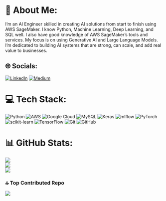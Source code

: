 # 💫 About Me:
I’m an AI Engineer skilled in creating AI solutions from start to finish using AWS SageMaker. I know Python, Machine Learning, Deep Learning, and SQL well. I also have good knowledge of AWS SageMaker’s tools and services. My focus is on using Generative AI and Large Language Models. I’m dedicated to building AI systems that are strong, can scale, and add real value to businesses.


## 🌐 Socials:
[![LinkedIn](https://img.shields.io/badge/LinkedIn-%230077B5.svg?logo=linkedin&logoColor=white)](https://linkedin.com/in/https://www.linkedin.com/in/maniyarsufiyanahmed/) [![Medium](https://img.shields.io/badge/Medium-12100E?logo=medium&logoColor=white)](https://medium.com/@https://medium.com/@sufiyanahmed.aiml) 

# 💻 Tech Stack:
![Python](https://img.shields.io/badge/python-3670A0?style=flat&logo=python&logoColor=ffdd54) ![AWS](https://img.shields.io/badge/AWS-%23FF9900.svg?style=flat&logo=amazon-aws&logoColor=white) ![Google Cloud](https://img.shields.io/badge/GoogleCloud-%234285F4.svg?style=flat&logo=google-cloud&logoColor=white) ![MySQL](https://img.shields.io/badge/mysql-4479A1.svg?style=flat&logo=mysql&logoColor=white) ![Keras](https://img.shields.io/badge/Keras-%23D00000.svg?style=flat&logo=Keras&logoColor=white) ![mlflow](https://img.shields.io/badge/mlflow-%23d9ead3.svg?style=flat&logo=numpy&logoColor=blue) ![PyTorch](https://img.shields.io/badge/PyTorch-%23EE4C2C.svg?style=flat&logo=PyTorch&logoColor=white) ![scikit-learn](https://img.shields.io/badge/scikit--learn-%23F7931E.svg?style=flat&logo=scikit-learn&logoColor=white) ![TensorFlow](https://img.shields.io/badge/TensorFlow-%23FF6F00.svg?style=flat&logo=TensorFlow&logoColor=white) ![Git](https://img.shields.io/badge/git-%23F05033.svg?style=flat&logo=git&logoColor=white) ![GitHub](https://img.shields.io/badge/github-%23121011.svg?style=flat&logo=github&logoColor=white)
# 📊 GitHub Stats:
![](https://github-readme-stats.vercel.app/api?username=sufiyan-ai&theme=dark&hide_border=false&include_all_commits=false&count_private=false)<br/>
![](https://github-readme-streak-stats.herokuapp.com/?user=sufiyan-ai&theme=dark&hide_border=false)<br/>
![](https://github-readme-stats.vercel.app/api/top-langs/?username=sufiyan-ai&theme=dark&hide_border=false&include_all_commits=false&count_private=false&layout=compact)

### 🔝 Top Contributed Repo
![](https://github-contributor-stats.vercel.app/api?username=sufiyan-ai&limit=5&theme=dark&combine_all_yearly_contributions=true)

<!-- Proudly created with GPRM ( https://gprm.itsvg.in ) -->

